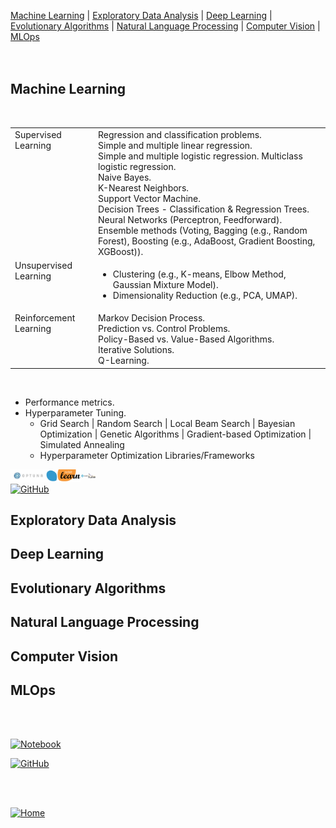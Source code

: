 [Machine Learning](#Machine-Learning) | [Exploratory Data Analysis](#Exploratory-Data-Analysis) | [Deep Learning](#Deep-Learning) | [Evolutionary Algorithms](#Evolutionary-Algorithms) | [Natural Language Processing](#Natural-Language-Processing) | [Computer Vision](#Computer-Vision) | [MLOps](#MLOps)   
<br><br>

## Machine Learning
<br>
<table>
	<tr valign="top">
		<td> Supervised Learning</td> 
		<td>Regression and classification problems.<br>Simple and multiple linear regression.<br>Simple and multiple logistic regression.  Multiclass logistic regression.<br>Naive Bayes.<br>K-Nearest Neighbors.<br>Support Vector Machine.<br>Decision Trees - Classification & Regression Trees.<br>Neural Networks (Perceptron, Feedforward).<br>Ensemble methods (Voting, Bagging (e.g., Random Forest), Boosting (e.g., AdaBoost, Gradient Boosting, XGBoost)).</td>
	</tr>
	<tr valign="top">
		<td> Unsupervised Learning </td> 
		<td>
			<ul>
				<li>Clustering  (e.g., K-means, Elbow Method, Gaussian Mixture Model).</li> 
				<li>Dimensionality Reduction (e.g., PCA, UMAP).</li> 
			</ul>
		</td> 
	</tr>
	<tr valign="top">
		<td>Reinforcement Learning </td> 
		<td>Markov Decision Process.<br>Prediction vs. Control Problems.<br>Policy-Based vs. Value-Based Algorithms.<br>Iterative Solutions.<br>Q-Learning.</td> 
	</tr>
<table>
<br>

<ul>
  <li>Performance metrics.</li>
  <li>Hyperparameter Tuning.  
    <ul>
      <li>Grid Search | Random Search | Local Beam Search | Bayesian Optimization | Genetic Algorithms | Gradient-based Optimization | Simulated Annealing </li>
      <li>Hyperparameter Optimization Libraries/Frameworks</li>
    </ul>
  </li>
</ul>  
  <img src="assets/images/optuna.jpg" alt="optuna" height="20" width="auto"/>
  <img src="assets/images/scikit-learn-logo-small.png" alt="scikit-learn" height="20" width="auto"/>
  <img src="assets/images/raytune.jpg" alt="ray-tune" height="20" width="auto"/>
<br>
<a href="#" target="_blank"><img alt="GitHub" src="https://img.shields.io/badge/GitHub-Sample%20Notebooks-B9E1F5?style=flat-square&logo=github"></a>

## Exploratory Data Analysis

## Deep Learning

## Evolutionary Algorithms

## Natural Language Processing

## Computer Vision

## MLOps

<br><br>

<a href="#" target="_blank"><img alt="Notebook" src="https://img.shields.io/badge/Google%20Colab-Sample%20Notebook-B9E1F5?style=flat-square&logo=googlecolab"></a>

<a href="#" target="_blank"><img alt="GitHub" src="https://img.shields.io/badge/GitHub-Sample%20Notebook-B9E1F5?style=flat-square&logo=github"></a>

<br><br>
<div align="left">
  <a href="https://mdegano-ai.github.io/ai/"><img src="https://img.shields.io/badge/%F0%9F%8F%A0-Ver%20en%20GitHub%20Pages-B9E1F5?style=flat-square" alt="Home"></a>
</div>
